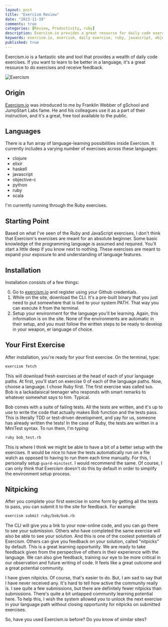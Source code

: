 ```yaml
---
layout: post
title: "Exercism Review"
date: "2013-11-19"
comments: true
categories: [Review, Productivity, ruby]
description: Exercism.io provides a great resource for daily code exercises and review.
keywords: exercism.io, exercism, daily exercise, ruby, javascript, objective-c, haskell, elixir
published: true
---
```


Exercism.io is a fantastic site and tool that provides a wealth of daily code exercises.  If you want to learn to be better in a language, it's a great resource to do exercises and receive feedback.

![Exercism](http://i.imgur.com/2oAEqBZ.jpg)

<!--more-->

## Origin

[Exercism.io](http://exercism.io) was introduced to me by Franklin Webber of gSchool and JumpStart Labs fame.  He and his colleagues use it as a part of their instruction, and it's a great, free tool available to the public.

## Languages

There is a fun array of language-learning possibilities inside Exercism.  It currently includes a varying number of exercises across these languages:

- clojure
- elixir
- haskell
- javascript
- objective-c
- python
- ruby
- scala

I'm currently running through the Ruby exercises.

## Starting Point

Based on what I've seen of the Ruby and JavaScript exercises, I don't think that Exercism's exercises are meant for an absolute beginner.  Some basic knowledge of the programming language is assumed and required.  You'll start a little deep if you know next to nothing.  These exercises are meant to expand your exposure to and understanding of language features.

## Installation

Installation consists of a few things:

0. Go to [exercism.io](http://exercism.io) and register using your Github credentials.
1. While on the site, download the CLI.  It's a pre-built binary that you just need to put somewhere that is tied to your system PATH.  That way you can execute it from the terminal.
2. Setup your environment for the language you'll be learning.  Again, this information is on the site.  None of the environments are automatic in their setup, and you must follow the written steps to be ready to develop in your weapon, er language of choice.

## Your First Exercise

After installation, you're ready for your first exercise.  On the terminal, type:

```bash
exercism fetch
```

This will download fresh exercises at the head of each of your language paths.  At first, you'll start on exercise 0 of each of the language paths.  Now, choose a language.  I chose Ruby first.  The first exercise was called `bob`.  Bob is a lackadaisical teenager who responds with smart remarks to whatever somewhat says to him.  Typical.

Bob comes with a suite of failing tests.  All the tests are written, and it's up to use to write the code that actually makes Bob function and the tests pass.  This is literally TDD or test-driven development, and yay for us, someone has already written the tests!  In the case of Ruby, the tests are written in a MiniTest syntax.  To run them, I'm typing:

```bash
ruby bob_test.rb
```

This is where I think we might be able to have a bit of a better setup with the exercises.  It would be nice to have the tests automatically run on a file watch as opposed to having to run them each time manually.  For this, I personally setup `guard-minitest`.  I would recommend the same.  Of course, I can only think that Exercism doesn't do this by default in order to simplify the environment setup process.

## Nitpicking

After you complete your first exercise in some form by getting all the tests to pass, you can submit it to the site for feedback.  For example:

```bash
exercism submit ruby/bob/bob.rb
```

The CLI will give you a link to your now-online code, and you can go there to see your submission.  Others who have completed the same exercise will also be able to see your solution.  And this is one of the coolest potentials of Exercism.  Others can give you feedback on your solution, called "nitpicks" by default.  This is a great learning opportunity.  We are ready to take feedback given from the perspective of others in their experience with the language.  We can also give feedback, training our eye to be more critical in our observation and future writing of code.  It feels like a great outcome and a great potential community.

I have given nitpicks.  Of course, that's easier to do.  But, I am sad to say that I have never received any.  It's hard to tell how active the community really is.  I see quite a few submissions, but there are definitely fewer nitpicks than submissions.  There's quite a bit untapped community learning potential here.  To help this, I wish the system allowed you to unlock the next exercise in your language path without closing opportunity for nitpicks on submitted exercises.

So, have you used Exercism.io before?  Do you know of similar sites?


